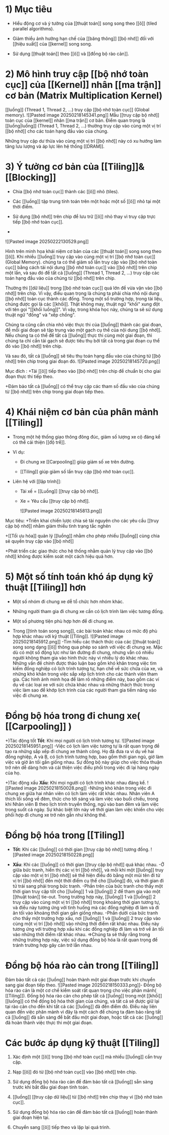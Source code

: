 # 1) Mục tiêu
- Hiểu động cơ và ý tưởng của [[thuật toán]] song song theo [[ô]] (tiled parallel algorithms).
    
- Giảm thiểu ảnh hưởng hạn chế của [[băng thông]] [[bộ nhớ]] đối với [[hiệu suất]] của [[kernel]] song song.
    
- Sử dụng [[thuật toán]] theo [[ô]] và [[đồng bộ rào cản]].

# 2) Mô hình truy cập [[bộ nhớ toàn cục]] của [[Kernel]] nhân [[ma trận]] cơ bản (Matrix Multiplication Kernel)
[[luồng]] (Thread 1, Thread 2, …) truy cập [[bộ nhớ toàn cục]] (Global memory).
![[Pasted image 20250218145341.png]]
 Mẫu [[truy cập bộ nhớ]] toàn cục của [[kernel]] nhân [[ma trận]] cơ bản. Điểm quan trọng là [[luồng|luồng]] (Thread 1, Thread 2, …) thường truy cập vào cùng một vị trí [[bộ nhớ]] cho các toán hạng đầu vào của chúng.

 Những truy cập dư thừa vào cùng một vị trí [[bộ nhớ]] này có xu hướng làm tăng lưu lượng và áp lực lên hệ thống [[DRAM]].

# 3) Ý tưởng cơ bản của [[Tiling]]&[[Blocking]]

- Chia [[bộ nhớ toàn cục]] thành các [[ô]] nhỏ (tiles).
    
- Các [[luồng]] tập trung tính toán trên một hoặc một số [[ô]] nhỏ tại một thời điểm.
    
- Sử dụng [[bộ nhớ]] trên chip để lưu trữ [[ô]] nhỏ thay vì truy cập trực tiếp [[bộ nhớ toàn cục]].
- 
![[Pasted image 20250222130529.png]]

Hình trên minh họa khái niệm cơ bản của các [[thuật toán]] song song theo [[ô]]. Khi nhiều [[luồng]] truy cập vào cùng một vị trí [[bộ nhớ toàn cục]] (Global Memory). chúng ta có thể giảm số lần truy cập vào [[bộ nhớ toàn cục]] bằng cách tải nội dung [[bộ nhớ toàn cục]] vào [[bộ nhớ]] trên chip một lần, và sau đó để tất cả [[luồng]] (Thread 1, Thread 2, …) truy cập các toán hạng đầu vào của chúng từ [[bộ nhớ]] trên chip.

Thường thì [[dữ liệu]] trong [[bộ nhớ toàn cục]] quá lớn để vừa vặn vào [[bộ nhớ]] trên chip. Vì vậy, điều quan trọng là chúng ta phải chia nhỏ nội dung [[bộ nhớ]] toàn cục thành các đống. Trong một số trường hợp, trong tài liệu, chúng được gọi là các [[khối]]. Thật không may, thuật ngữ "khối" xung đột với tên gọi "[[khối luồng]]". Vì vậy, trong khóa học này, chúng ta sẽ sử dụng thuật ngữ "đống" và "xếp chồng".

Chúng ta cũng cần chia nhỏ việc thực thi của  [[luồng]] thành các giai đoạn, để mỗi giai đoạn sẽ tập trung vào một gạch cụ thể của nội dung [[bộ nhớ]]. Nếu chúng ta có thể để tất cả  [[luồng]] thực thi cùng một giai đoạn, thì chúng ta chỉ cần tải gạch sẽ được tiêu thụ bởi tất cả  trong giai đoạn cụ thể đó vào [[bộ nhớ]] trên chip.

Và sau đó, tất cả  [[luồng]] sẽ tiêu thụ toán hạng đầu vào của chúng từ [[bộ nhớ]] trên chip trong giai đoạn đó.
![[Pasted image 20250218145720.png]]

Mục đích :
+Tải [[ô]] tiếp theo vào [[bộ nhớ]] trên chip để chuẩn bị cho giai đoạn thực thi tiếp theo.

+Đảm bảo tất cả  [[luồng]] có thể truy cập các tham số đầu vào của chúng từ [[bộ nhớ]] trên chip trong giai đoạn tiếp theo.
# 4) Khái niệm cơ bản của phân mảnh [[Tiling]]
- Trong một hệ thống giao thông đông đúc, giảm số lượng xe cộ đáng kể có thể cải thiện [[độ trễ]].
    
- Ví dụ:
    
    - Đi chung xe [[Carpooling]] giúp giảm số xe trên đường.
        
    - [[Tiling]] giúp giảm số lần truy cập [[bộ nhớ toàn cục]].
        
- Liên hệ với [[lập trình]]:
    
    - Tài xế = [[Luồng]] [[truy cập bộ nhớ]].
        
    - Xe = Yêu cầu [[truy cập bộ nhớ]]. 
    
         ![[Pasted image 20250218145813.png]]
         
Mục tiêu:
+Triển khai chiến lược chia sẻ tài nguyên cho các yêu cầu [[truy cập bộ nhớ]] nhằm giảm thiểu tình trạng tắc nghẽn

+[[Tối ưu hóa]] quản lý [[luồng]] nhằm cho phép nhiều [[luồng]] cùng chia sẻ quyền truy cập vào [[bộ nhớ]]

+Phát triển các giao thức cho hệ thống nhằm quản lý truy cập vào [[bộ nhớ]] không được kiểm soát một cách hiệu quả hơn.

# 5) Một số tính toán khó áp dụng kỹ thuật [[Tiling]] hơn
 - Một số nhóm đi chung xe dễ tổ chức hơn nhóm khác.
    
- Những người tham gia đi chung xe cần có lịch trình làm việc tương đồng.
    
- Một số phương tiện phù hợp hơn để đi chung xe.
    
- Trong [[tính toán song song]], các bài toán khác nhau có mức độ phù hợp khác nhau với kỹ thuật [[Tiling]].
![[Pasted image 20250218145912.png]]
-Tìm hiểu các thách thức của các [[thuật toán]] song song dạng [[ô]] thông qua phép so sánh với việc đi chung xe. Mặc dù có một số động lực như làn đường đi chung, nhưng vẫn có nhiều người không tham gia vào hình thức này vì nhiều lý do khác nhau. Những vấn đề chính được thảo luận bao gồm khó khăn trong việc tìm kiếm đồng nghiệp có lịch trình tương tự, hạn chế về sức chứa của xe, và những khó khăn trong việc sắp xếp lịch trình cho các thành viên tham gia. Các hình ảnh minh họa để làm rõ những điểm này, bao gồm các ví dụ về các loại xe với sức chứa khác nhau và những thách thức trong việc làm sao để khớp lịch trình của các người tham gia tiềm năng vào việc đi chung xe.
# Đồng bộ hóa trong đi chung xe( [[Carpooling]] )
+)Tác động tốt
**Tốt**: Khi mọi người có lịch trình tương tự.
![[Pasted image 20250218145951.png]]
-Việc có lịch làm việc tương tự là rất quan trọng để tạo ra những sắp xếp đi chung xe thành công. Họ đã đưa ra ví dụ về hai đồng nghiệp, A và B, có lịch trình tương hợp, bao gồm thời gian ngủ, giờ làm việc và giờ ăn tối gần giống nhau. Sự đồng bộ này giúp cho việc thỏa thuận trở nên dễ dàng hơn và cải thiện việc điều phối trong việc đi lại hàng ngày của họ.

+)Tác động xấu
**Xấu**: Khi mọi người có lịch trình khác nhau đáng kể.
![[Pasted image 20250218150028.png]]
-Những khó khăn trong việc đi chung xe giữa hai nhân viên có lịch làm việc rất khác nhau. Nhân viên A thích lối sống về đêm, thức cho tới sáng và làm việc vào buổi chiều, trong khi Nhân viên B theo lịch trình truyền thống, ngủ vào ban đêm và làm việc trong suốt cả ngày. Sự khác biệt lớn này về thời gian làm việc khiến cho việc phối hợp đi chung xe trở nên gần như không thể. 

# Đồng bộ hóa trong [[Tiling]]
- **Tốt**: Khi các [[luồng]] có thời gian [[truy cập bộ nhớ]] tương đồng.
    ![[Pasted image 20250218150228.png]]
    
- **Xấu**: Khi các [[luồng]] có thời gian [[truy cập bộ nhớ]] quá khác nhau.
-Ở giữa bức tranh, hiển thị các vị trí [[bộ nhớ]], và mỗi khi một [[luồng]] truy cập vào một vị trí [[bộ nhớ]] sẽ thể hiện điều đó bằng một mũi tên đi từ vị trí [[bộ nhớ]] đến một thời điểm cụ thể cho [[luồng]] đó, và thời gian đi từ trái sang phải trong bức tranh. 
-Phần trên của bức tranh cho thấy một thời gian truy cập tốt cho [[luồng]] 1 và [[luồng]] 2 để tham gia vào một [[thuật toán]] tie-out. Trong trường hợp này, [[luồng]] 1 và [[luồng]] 2 truy cập vào cùng một vị trí [[bộ nhớ]] trong khoảng thời gian tương tự, và điều này tương ứng với tình huống mà các đồng nghiệp đi làm và đi ăn tối vào khoảng thời gian gần giống nhau.
-Phần dưới của bức tranh cho thấy một trường hợp xấu, nơi [[luồng]] 1 và [[luồng]] 2 truy cập vào cùng một vị trí [[bộ nhớ]] vào những thời điểm rất khác nhau. Điều này tương ứng với trường hợp xấu khi các đồng nghiệp đi làm và trở về ăn tối vào những thời điểm rất khác nhau.
=>Chúng ta sẽ thấy rằng trong những trường hợp này, việc sử dụng đồng bộ hóa là rất quan trọng để tránh trường hợp gây cản trở lẫn nhau.
# Đồng bộ hóa rào cản trong [[Tiling]]
  
 Đảm bảo tất cả các [[luồng]] hoàn thành một giai đoạn trước khi chuyển sang giai đoạn tiếp theo.
![[Pasted image 20250218150333.png]]- Đồng bộ hóa rào cản là một cơ chế kiểm soát rất quan trọng cho việc phân mảnh( [[Tiling]]). Đồng bộ hóa rào cản cho phép tất cả  [[luồng]] trong một [[khối]] [[luồng]] có thể đồng bộ hóa thời gian của chúng, và tất cả sẽ được giữ lại tại rào cản cho đến khi tất cả các [[luồng]] đã đến điểm đó. Điều này liên quan đến việc phân mảnh vì đây là một cách để chúng ta đảm bảo rằng tất cả [[luồng]] đã sẵn sàng để bắt đầu một giai đoạn, hoặc tất cả các [[luồng]] đã hoàn thành việc thực thi một giai đoạn.
# Các bước áp dụng kỹ thuật [[Tiling]]
1. Xác định một [[ô]] trong [[bộ nhớ toàn cục]] mà nhiều [[luồng]] cần truy cập.
    
2. Nạp [[ô]] đó từ [[bộ nhớ toàn cục]] vào [[bộ nhớ]] trên chip.
    
3. Sử dụng đồng bộ hóa rào cản để đảm bảo tất cả  [[luồng]] sẵn sàng trước khi bắt đầu giai đoạn tính toán.
    
4.  [[luồng]] [[truy cập dữ liệu]] từ [[bộ nhớ]] trên chip thay vì [[bộ nhớ toàn cục]].
    
5. Sử dụng đồng bộ hóa rào cản để đảm bảo tất cả  [[luồng]] hoàn thành giai đoạn hiện tại.
    
6. Chuyển sang [[ô]] tiếp theo và lặp lại quá trình.

 

 







